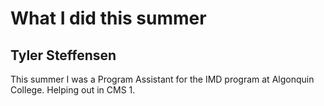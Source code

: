 # What I did this summer

## Tyler Steffensen

This summer I was a Program Assistant for the IMD program at Algonquin College. Helping out in CMS 1.
